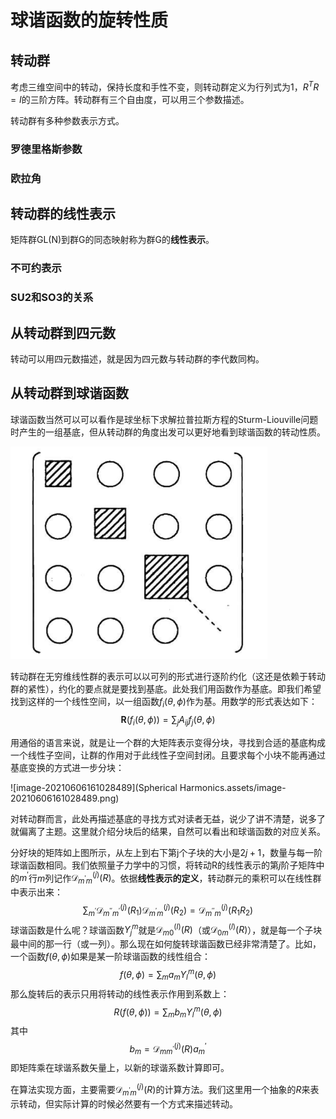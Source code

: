 # 球谐函数的旋转性质

## 转动群

考虑三维空间中的转动，保持长度和手性不变，则转动群定义为行列式为1，$R^TR=I$的三阶方阵。转动群有三个自由度，可以用三个参数描述。

转动群有多种参数表示方式。

### 罗德里格斯参数

### 欧拉角

### 

## 转动群的线性表示

矩阵群GL(N)到群G的同态映射称为群G的**线性表示**。

### 不可约表示

### SU2和SO3的关系

## 从转动群到四元数

转动可以用四元数描述，就是因为四元数与转动群的李代数同构。



## 从转动群到球谐函数

球谐函数当然可以可以看作是球坐标下求解拉普拉斯方程的Sturm-Liouville问题时产生的一组基底，但从转动群的角度出发可以更好地看到球谐函数的转动性质。

<img src="Spherical Harmonics.assets/image-20210606153745529.png" alt="image-20210606153745529" style="zoom:67%;" />

转动群在无穷维线性群的表示可以以可列的形式进行逐阶约化（这还是依赖于转动群的紧性），约化的要点就是要找到基底。此处我们用函数作为基底。即我们希望找到这样的一个线性空间，以一组函数$f_i(\theta,\phi)$作为基。用数学的形式表达如下：
$$
\mathbf{R}(f_i(\theta,\phi))=\sum_{j}A_{ij}f_j(\theta,\phi)
$$

用通俗的语言来说，就是让一个群的大矩阵表示变得分块，寻找到合适的基底构成一个线性子空间，让群的作用对于此线性子空间封闭。且要求每个小块不能再通过基底变换的方式进一步分块：

![image-20210606161028489](Spherical Harmonics.assets/image-20210606161028489.png)

对转动群而言，此处再描述基底的寻找方式对读者无益，说少了讲不清楚，说多了就偏离了主题。这里就介绍分块后的结果，自然可以看出和球谐函数的对应关系。

分好块的矩阵如上图所示，从左上到右下第j个子块的大小是$2j+1$，数量与每一阶球谐函数相同。我们依照量子力学中的习惯，将转动R的线性表示的第$j$阶子矩阵中的$m^\prime$行$m$列记作$\mathcal{D}_{m^{\prime} m}^{(j)}(R)$。依据**线性表示的定义**，转动群元的乘积可以在线性群中表示出来：
$$
\sum_{m^{\prime}} \mathcal{D}_{m^{\prime \prime} m^{\prime}}^{(j)}\left(R_{1}\right) \mathcal{D}_{m^{\prime} m}^{(j)}\left(R_{2}\right)=\mathcal{D}_{m^{\prime \prime}  m}^{(j)}\left(R_{1} R_{2}\right)
$$
球谐函数是什么呢？球谐函数$Y_j^m$就是$\mathcal{D}_{m 0}^{(l)}(R)$（或$\mathcal{D}_{0 m}^{(l)}(R)$），就是每一个子块最中间的那一行（或一列）。那么现在如何旋转球谐函数已经非常清楚了。比如，一个函数$f(\theta,\phi)$如果是某一阶球谐函数的线性组合：
$$
f(\theta,\phi)=\sum_ma_mY_l^m(\theta,\phi)
$$
那么旋转后的表示只用将转动的线性表示作用到系数上：
$$
R(f(\theta,\phi))=\sum_mb_mY_l^{m}(\theta,\phi)
$$
其中
$$
b_m=\mathcal{D}_{m m^{\prime}}^{(j)}\left(R\right)a_m^\prime
$$
即矩阵乘在球谐系数矢量上，以新的球谐系数计算即可。

在算法实现方面，主要需要$\mathcal{D}_{m^{\prime} m}^{(j)}(R)$的计算方法。我们这里用一个抽象的$R$来表示转动，但实际计算的时候必然要有一个方式来描述转动。